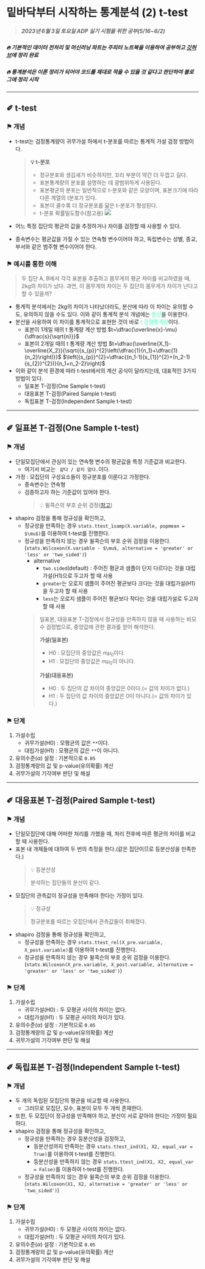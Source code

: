 # 밑바닥부터 시작하는 통계분석 (2) t-test

> ##### 2023년 6월 3일 토요일 ADP 실기 시험을 위한 공부(5/16~6/2)
##### 🔥 기본적인 데이터 전처리 및 머신러닝 파트는 주피터 노트북을 이용하여 공부하고 [깃허브](https://github.com/DMIS0126/ADP/tree/main/Private_Study)에 정리 완료
##### 🔥 통계분석은 이론 정리가 되어야 코드를 제대로 적을 수 있을 것 같다고 판단하여 블로그에 정리 시작

---
## ✐ t-test
### ⚑ 개념
* t-test는 검정통계량이 귀무가설 하에서 t-분포를 따르는 통계적 가설 검정 방법이다.
  > **💡 t-분포**
  > 
  > * 정규분포와 생김새가 비슷하지만, 꼬리 부분이 약간 더 두껍고 길다.
  > * 표본통계량의 분포를 설명하는 데 광범위하게 사용된다.
  > * 표본평균의 분포는 일반적으로 t-분포와 같은 모양이며, 표본크기에 따라 다른 계열의 t분포가 있다.
  > * 표본이 클수록 더 정규분포를 닮은 t-분포가 형성된다.
  > * t-분포 확률밀도함수(참고용)
  	![](https://velog.velcdn.com/images/dmis/post/8500aed9-75b8-4ccf-bca9-4c2692c0b1f4/image.png)

  
* 어느 특정 집단의 평균의 값을 추정하거나 차이를 검정할 때 사용할 수 있다.
* 종속변수는 평균값을 가질 수 있는 연속형 변수이어야 하고, 독립변수는 성별, 종교, 부서와 같은 범주형 변수이어야 한다.

### ⚑ 예시를 통한 이해
> 두 집단 A, B에서 각각 표본을 추출하고 몸무게의 평균 차이를 비교하였을 때, 2kg의 차이가 났다. 과연, 이 몸무게의 차이는 두 집단의 몸무게가 차이가 난다고 할 수 있을까?

* 통계적 분석에서는 2kg의 차이가 나타났더라도, 분산에 따라 이 차이는 유의할 수도, 유의하지 않을 수도 있다. 이와 같이 통계적 분석 개념에는 <span style="color:#7FFFD4;">**분산**</span>을 이용한다. 
* 분산을 사용하여 이 차이를 통계적으로 표현한 것이 바로 <span style="color:#7FFFD4;">**t 검정통계량**</span>이다.
  * 표본이 1개일 때의 t 통계량 계산 방법
    $t=\dfrac{\overline{x}-\mu}{\dfrac{s}{\sqrt{n}}}$
  * 표본이 2개일 때의 t 통계량 계산 방법
    $t=\dfrac{\overline{X_1}-\overline{X_2}}{\sqrt{{s_{p}}^{2}\left(\dfrac{1}{n_1}+\dfrac{1}{n_2}\right)}}$ $\left({s_{p}}^{2}=\dfrac{(n_1-1){s_{1}}^{2}+(n_2-1){s_{2}}^{2})}{n_1+n_2-2}\right)$
* 이와 같이 분석 환경에 따라 t-test에서의 계산 공식이 달라지는데, 대표적인 3가지 방법이 있다.
  * 일표본 T-검정(One Sample t-test)
  * 대응표본 T-검정(Paired Sample t-test)
  * 독립표본 T-검정(Independent Sample t-test)
---
## ✐ 일표본 T-검정(One Sample t-test)
### ⚑ 개념
* 단일모집단에서 관심이 있는 연속형 변수의 평균값을 특정 기준값과 비교한다.
  * 여기서 비교는 ` 같다 / 같지 않다.`이다.
* 가정 : 모집단의 구성요소들이 정규분포를 이룬다고 가정한다.
  * 종속변수는 연속형
  * 검증하고자 하는 기준값이 있어야 한다.
    > 💡 윌콕슨의 부호 순위 검정([참고](https://free-chicken-forever.tistory.com/107))
* shapiro 검정을 통해 정규성을 확인하고,
  * 정규성을 만족하는 경우 `stats.ttest_1samp(X.variable, popmean = $\mu$)`를 이용하여 t-test를 진행한다.
  * 정규성을 만족하지 않는 경우 윌콕슨의 부호 순위 검정을 이용한다. (`stats.Wilcoxon(X.variable - $\mu$, alternative = 'greater' or 'less' or 'two_sided')`)
    * alternative
      * `two.sided`(default) : 주어진 평균과 샘플이 단지 다르다는 것을 대립가설(H1)으로 두고자 할 때 사용
      * `greater`는 오로지 샘플이 주어진 평균보다 크다는 것을 대립가설(H1)을 두고자 할 때 사용
      * `less`는 오로지 샘플이 주어진 평균보다 작다는 것을 대립가설로 두고자 할 때 사용
    >
    > 일표본, 대응표본 T-검정에서 정규성을 만족하지 않을 때 사용하는 비모수 검정법으로, 중앙값에 관한 결과를 얻어 해석한다.
    > 
    > **가설(일표본)**
    >
    > * H0 : 모집단의 중앙값은 $m\mu_0$이다.
    > * H1 : 모집단의 중앙값은 $m\mu_0$이 아니다.
    > 
    > **가설(대응표본)**
    >
    > * H0 : 두 집단의 값 차이의 중앙값은 0이다.(= 값의 차이가 없다.)
    > * H1 : 두 집단의 값 차이의 중앙값은 0이 아니다.(= 값의 차이가 있다.)
  
### ⚑ 단계
1. 가설수립
   * 귀무가설(H0) : 모평균의 값은 `**`이다.
   * 대립가설(H1) : 모평균의 값은 `**`이 아니다.
2. 유의수준($\alpha$) 설정 : 기본적으로 `0.05`
3. 검정통계량의 값 및 p-value(유의확률) 계산
4. 귀무가설의 기각여부 판단 및 해설



---
## ✐ 대응표본 T-검정(Paired Sample t-test)
### ⚑ 개념
* 단일모집단에 대해 어떠한 처리를 가했을 때, 처리 전후에 따른 평균의 차이를 비교할 때 사용한다.
* 표본 내 개체들에 대하여 두 번의 측정을 한다.(같은 집단이므로 등분산성을 만족한다.)
  > 💡 등분산성 
  >
  > 분석하는 집단들의 분산이 같다.
* 모집단의 관측값이 정규성을 만족해야 한다는 가정이 있다.
  > 💡 정규성
  > 
  > 정규분포를 따르는 모집단에서 관측값들이 취해졌다.
* shapiro 검정을 통해 정규성을 확인하고,
  * 정규성을 만족하는 경우 `stats.ttest_rel(X_pre.variable, X_post.variable)`를 이용하여 t-test를 진행한다.
  * 정규성을 만족하지 않는 경우 윌콕슨의 부호 순위 검정을 이용한다. (`stats.Wilcoxon(X_pre.variable, X_post.variable, alternative = 'greater' or 'less' or 'two_sided')`)

### ⚑ 단계
1. 가설수립
   * 귀무가설(H0) : 두 모평균 사이의 차이는 없다.
   * 대립가설(H1) : 두 모평균 사이의 차이가 있다.
2. 유의수준($\alpha$) 설정 : 기본적으로 `0.05`
3. 검정통계량의 값 및 p-value(유의확률) 계산
4. 귀무가설의 기각여부 판단 및 해설


---

## ✐ 독립표본 T-검정(Independent Sample t-test)
### ⚑ 개념
* 두 개의 독립된 모집단의 평균을 비교할 때 사용한다.
  * 그러므로 모집단, 모수, 표본이 모두 두 개씩 존재한다.
* 또한, 두 모집단이 정규성을 만족해야 하고, 분산이 서로 같아야 한다는 가정이 필요하다.
* shapiro 검정을 통해 정규성을 확인하고,
  * 정규성을 만족하는 경우 등분산성을 검정하고,
    * 등분산성까지 만족하는 경우 `stats.ttest_ind(X1, X2, equal_var = True)`를 이용하여 t-test를 진행한다.
    * 등분산성을 만족하지 않는 경우 `stats.ttest_ind(X1, X2, equal_var = False)`를 이용하여 t-test를 진행한다.
  * 정규성을 만족하지 않는 경우 윌콕슨의 부호 순위 검정을 이용한다. (`stats.Wilcoxon(X1, X2, alternative = 'greater' or 'less' or 'two_sided')`) 

### ⚑ 단계
1. 가설수립
   * 귀무가설(H0) : 두 모평균 사이의 차이는 없다.
   * 대립가설(H1) : 두 모평균 사이의 차이가 있다.
2. 유의수준($\alpha$) 설정 : 기본적으로 `0.05`
3. 검정통계량의 값 및 p-value(유의확률) 계산
4. 귀무가설의 기각여부 판단 및 해설